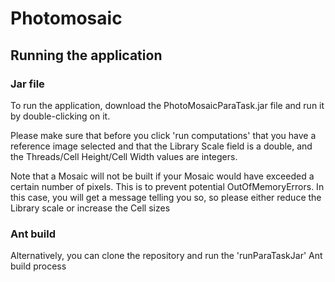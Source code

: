 # Photomosaic

## Running the application

### Jar file

To run the application, download the PhotoMosaicParaTask.jar file and run it by double-clicking on it.

Please make sure that before you click 'run computations' that you have a reference image selected and that
the Library Scale field is a double, and the Threads/Cell Height/Cell Width values are integers.

Note that a Mosaic will not be built if your Mosaic would have exceeded a certain number of pixels. This is to prevent potential OutOfMemoryErrors.
In this case, you will get a message telling you so, so please either reduce the Library scale or increase the Cell sizes

### Ant build

Alternatively, you can clone the repository and run the 'runParaTaskJar' Ant build process
